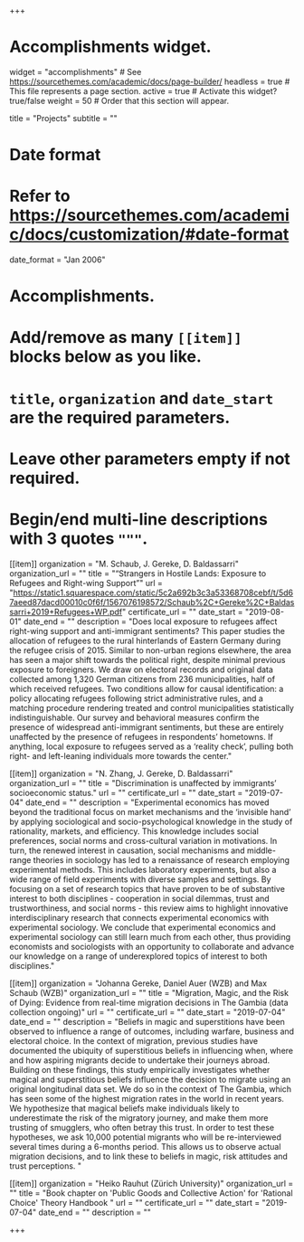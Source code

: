 +++
# Accomplishments widget.
widget = "accomplishments"  # See https://sourcethemes.com/academic/docs/page-builder/
headless = true  # This file represents a page section.
active = true  # Activate this widget? true/false
weight = 50  # Order that this section will appear.

title = "Projects"
subtitle = ""

# Date format
#   Refer to https://sourcethemes.com/academic/docs/customization/#date-format
date_format = "Jan 2006"

# Accomplishments.
#   Add/remove as many `[[item]]` blocks below as you like.
#   `title`, `organization` and `date_start` are the required parameters.
#   Leave other parameters empty if not required.
#   Begin/end multi-line descriptions with 3 quotes `"""`.

[[item]]
  organization = "M. Schaub, J. Gereke, D. Baldassarri"
  organization_url = ""
  title = "“Strangers in Hostile Lands: Exposure to Refugees and Right-wing Support”"
  url = "https://static1.squarespace.com/static/5c2a692b3c3a53368708cebf/t/5d67aeed87dacd00010c0f6f/1567076198572/Schaub%2C+Gereke%2C+Baldassarri+2019+Refugees+WP.pdf"
  certificate_url = ""
  date_start = "2019-08-01"
  date_end = ""
  description = "Does local exposure to refugees affect right-wing support and anti-immigrant sentiments? This paper studies the allocation of refugees to the rural hinterlands of Eastern Germany during the refugee crisis of 2015. Similar to non-urban regions elsewhere, the area has seen a major shift towards the political right, despite minimal previous exposure to foreigners. We draw on electoral records and original data collected among 1,320 German citizens from 236 municipalities, half of which received refugees. Two conditions allow for causal identification: a policy allocating refugees following strict administrative rules, and a matching procedure rendering treated and control municipalities statistically indistinguishable. Our survey and behavioral measures confirm the presence of widespread anti-immigrant sentiments, but these are entirely unaffected by the presence of refugees in respondents’ hometowns. If anything, local exposure to refugees served as a ‘reality check’, pulling both right- and left-leaning individuals more towards the center."
  
[[item]]
  organization = "N. Zhang, J. Gereke, D. Baldassarri"
  organization_url = ""
  title = "Discrimination is unaffected by immigrants’ socioeconomic status."
  url = ""
  certificate_url = ""
  date_start = "2019-07-04"
  date_end = ""
  description = "Experimental economics has moved beyond the traditional focus on market mechanisms and the ‘invisible hand’ by applying sociological and socio-psychological knowledge in the study of rationality, markets, and efficiency. This knowledge includes social preferences, social norms and cross-cultural variation in motivations. In turn, the renewed interest in causation, social mechanisms and middle-range theories in sociology has led to a renaissance of research employing experimental methods. This includes laboratory experiments, but also a wide range of field experiments with diverse samples and settings. By focusing on a set of research topics that have proven to be of substantive interest to both disciplines - cooperation in social dilemmas, trust and trustworthiness, and social norms - this review aims to highlight innovative interdisciplinary research that connects experimental economics with experimental sociology. We conclude that experimental economics and experimental sociology can still learn much from each other, thus providing economists and sociologists with an opportunity to collaborate and advance our knowledge on a range of underexplored topics of interest to both disciplines."
 
 [[item]]
  organization = "Johanna Gereke, Daniel Auer (WZB) and Max Schaub (WZB)"
  organization_url = ""
  title = "Migration, Magic, and the Risk of Dying: Evidence from real-time migration decisions in The Gambia (data collection ongoing)"
  url = ""
  certificate_url = ""
  date_start = "2019-07-04"
  date_end = ""
  description = "Beliefs in magic and superstitions have been observed to influence a range of outcomes, including warfare, business and electoral choice. In the context of migration, previous studies have documented the ubiquity of superstitious beliefs in influencing when, where and how aspiring migrants decide to undertake their journeys abroad.  Building on these findings, this study empirically investigates whether magical and superstitious beliefs influence the decision to migrate using an original longitudinal data set. We do so in the context of The Gambia, which has seen some of the highest migration rates in the world in recent years. We hypothesize that magical beliefs make individuals likely to underestimate the risk of the migratory journey, and make them more trusting of smugglers, who often betray this trust. In order to test these hypotheses, we ask 10,000 potential migrants who will be re-interviewed several times during a 6-months period. This  allows us to observe actual migration decisions, and to link these to beliefs in magic, risk attitudes and trust perceptions.   "
  
 [[item]]
  organization = "Heiko Rauhut (Zürich University)"
  organization_url = ""
  title = "Book chapter on 'Public Goods and Collective Action' for 'Rational Choice' Theory Handbook "
  url = ""
  certificate_url = ""
  date_start = "2019-07-04"
  date_end = ""
  description = ""



+++

